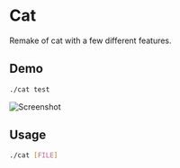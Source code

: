 # Cat
Remake of cat with a few different features.
## Demo
```bash
./cat test
```
![Screenshot](https://www.github.com/awesomelewis2007/cat/blob/master/docs/demo.png)
## Usage
```bash
./cat [FILE]
```